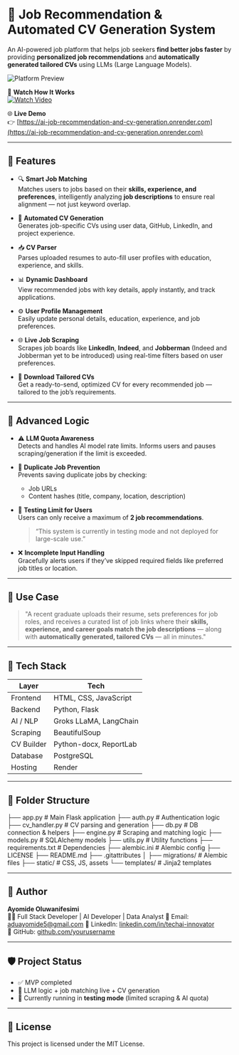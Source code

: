 # 💼 Job Recommendation & Automated CV Generation System

An AI-powered job platform that helps job seekers **find better jobs faster** by providing **personalized job recommendations** and **automatically generated tailored CVs** using LLMs (Large Language Models).

![Platform Preview](assets/preview-placeholder.jpg)

🎥 **Watch How It Works**  
[![Watch Video](assets/video-thumbnail.jpg)](https://your-video-link.com)

🌐 **Live Demo**  
👉 [https://ai-job-recommendation-and-cv-generation.onrender.com](https://ai-job-recommendation-and-cv-generation.onrender.com)

---

## 🚀 Features

- 🔍 **Smart Job Matching**  
  Matches users to jobs based on their **skills, experience, and preferences**, intelligently analyzing **job descriptions** to ensure real alignment — not just keyword overlap.

- 📝 **Automated CV Generation**  
  Generates job-specific CVs using user data, GitHub, LinkedIn, and project experience.

- 📥 **CV Parser**  
  Parses uploaded resumes to auto-fill user profiles with education, experience, and skills.

- 📊 **Dynamic Dashboard**  
  View recommended jobs with key details, apply instantly, and track applications.

- ⚙️ **User Profile Management**  
  Easily update personal details, education, experience, and job preferences.

- 🌐 **Live Job Scraping**  
  Scrapes job boards like **LinkedIn**, **Indeed**, and **Jobberman** 
  (Indeed and Jobberman yet to be introduced) using real-time filters based on user preferences.

- 📎 **Download Tailored CVs**  
  Get a ready-to-send, optimized CV for every recommended job — tailored to the job’s requirements.

---

## 🧠 Advanced Logic

- ⚠️ **LLM Quota Awareness**  
  Detects and handles AI model rate limits. Informs users and pauses scraping/generation if the limit is exceeded.

- 🔁 **Duplicate Job Prevention**  
  Prevents saving duplicate jobs by checking:
  - Job URLs
  - Content hashes (title, company, location, description)

- 🧪 **Testing Limit for Users**  
  Users can only receive a maximum of **2 job recommendations**.  
  > “This system is currently in testing mode and not deployed for large-scale use.”

- ❌ **Incomplete Input Handling**  
  Gracefully alerts users if they’ve skipped required fields like preferred job titles or location.

---

## 🧪 Use Case

> "A recent graduate uploads their resume, sets preferences for job roles, and receives a curated list of job links where their **skills, experience, and career goals match the job descriptions** — along with **automatically generated, tailored CVs** — all in minutes."

---

## 🧰 Tech Stack

| Layer      | Tech                                 |
|------------|--------------------------------------|
| Frontend   | HTML, CSS, JavaScript                |
| Backend    | Python, Flask                        |
| AI / NLP   | Groks LLaMA, LangChain               |
| Scraping   | BeautifulSoup                        |
| CV Builder | Python-docx, ReportLab               |
| Database   | PostgreSQL                           |
| Hosting    | Render                               |

---

## 📂 Folder Structure

├── app.py # Main Flask application
├── auth.py # Authentication logic
├── cv_handler.py # CV parsing and generation
├── db.py # DB connection & helpers
├── engine.py # Scraping and matching logic
├── models.py # SQLAlchemy models
├── utils.py # Utility functions
├── requirements.txt # Dependencies
├── alembic.ini # Alembic config
├── LICENSE
├── README.md
├── .gitattributes
│
├── migrations/ # Alembic files
├── static/ # CSS, JS, assets
└── templates/ # Jinja2 templates

---

## 👤 Author

**Ayomide Oluwanifesimi**  
🧑‍💻 Full Stack Developer | AI Developer | Data Analyst
📧 Email: aduayomide5@gmail.com 
🔗 LinkedIn: [linkedin.com/in/techai-innovator](https://linkedin.com/in/linkedin.com/in/techai-innovator)  
🐙 GitHub: [github.com/yourusername](https://github.com/linkedin.com/in/techai-innovator)

---

## 🛡️ Project Status

- ✅ MVP completed
- 🧠 LLM logic + job matching live + CV generation
- 🧪 Currently running in **testing mode** (limited scraping & AI quota)

---

## 📃 License

This project is licensed under the MIT License.